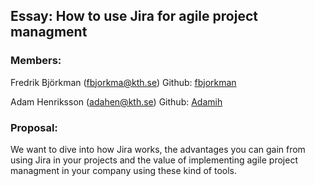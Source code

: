 ## Essay: How to use Jira for agile project managment

### Members:
Fredrik Björkman (fbjorkma@kth.se) Github: [fbjorkman](https://github.com/fbjorkman)

Adam Henriksson (adahen@kth.se) Github: [Adamih](https://github.com/Adamih) 

### Proposal:
We want to dive into how Jira works, the advantages you can gain from using Jira in your projects and the value of implementing agile project managment in your company using these kind of tools.
